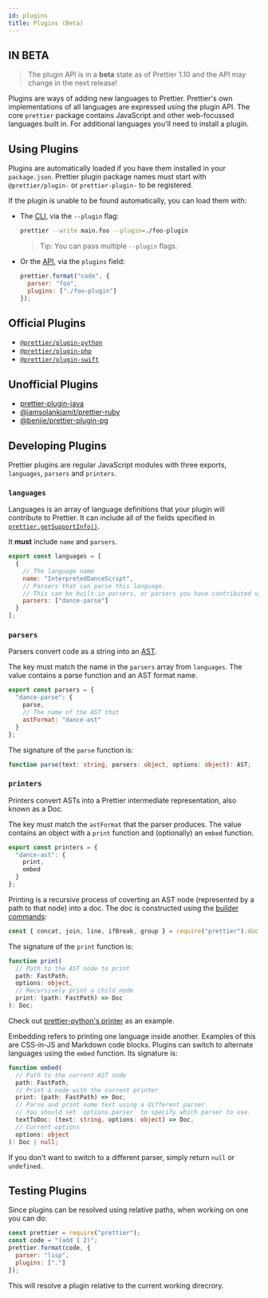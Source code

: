 ```yaml
---
id: plugins
title: Plugins (Beta)
---
```


## IN BETA

> The plugin API is in a **beta** state as of Prettier 1.10 and the API may change in the next release!

Plugins are ways of adding new languages to Prettier. Prettier's own implementations of all languages are expressed using the plugin API. The core `prettier` package contains JavaScript and other web-focussed languages built in. For additional languages you'll need to install a plugin.

## Using Plugins

Plugins are automatically loaded if you have them installed in your `package.json`. Prettier plugin package names must start with `@prettier/plugin-` or `prettier-plugin-` to be registered.

If the plugin is unable to be found automatically, you can load them with:

* The [CLI](./cli.md), via the `--plugin` flag:

  ```bash
  prettier --write main.foo --plugin=./foo-plugin
  ```

  > Tip: You can pass multiple `--plugin` flags.

* Or the [API](./api.md), via the `plugins` field:

  ```js
  prettier.format("code", {
    parser: "foo",
    plugins: ["./foo-plugin"]
  });
  ```

## Official Plugins

* [`@prettier/plugin-python`](https://github.com/prettier/prettier-python)
* [`@prettier/plugin-php`](https://github.com/prettier/prettier-php)
* [`@prettier/plugin-swift`](https://github.com/prettier/prettier-swift)

## Unofficial Plugins

* [prettier-plugin-java](https://github.com/thorbenvh8/prettier-java)
* [@iamsolankiamit/prettier-ruby](https://github.com/iamsolankiamit/prettier-ruby)
* [@benjie/prettier-plugin-pg](https://github.com/benjie/prettier-plugin-pg)

## Developing Plugins

Prettier plugins are regular JavaScript modules with three exports, `languages`, `parsers` and `printers`.

### `languages`

Languages is an array of language definitions that your plugin will contribute to Prettier. It can include all of the fields specified in [`prettier.getSupportInfo()`](./api.md#prettiergetsupportinfo-version).

It **must** include `name` and `parsers`.

```js
export const languages = [
  {
    // The language name
    name: "InterpretedDanceScript",
    // Parsers that can parse this language.
    // This can be built-in parsers, or parsers you have contributed via this plugin.
    parsers: ["dance-parse"]
  }
];
```

### `parsers`

Parsers convert code as a string into an [AST](https://en.wikipedia.org/wiki/Abstract_syntax_tree).

The key must match the name in the `parsers` array from `languages`. The value contains a parse function and an AST format name.

```js
export const parsers = {
  "dance-parse": {
    parse,
    // The name of the AST that
    astFormat: "dance-ast"
  }
};
```

The signature of the `parse` function is:

```ts
function parse(text: string, parsers: object, options: object): AST;
```

### `printers`

Printers convert ASTs into a Prettier intermediate representation, also known as a Doc.

The key must match the `astFormat` that the parser produces. The value contains an object with a `print` function and (optionally) an `embed` function.

```js
export const printers = {
  "dance-ast": {
    print,
    embed
  }
};
```

Printing is a recursive process of coverting an AST node (represented by a path to that node) into a doc. The doc is constructed using the [builder commands](https://github.com/prettier/prettier/blob/master/commands.md):

```js
const { concat, join, line, ifBreak, group } = require("prettier").doc.builders;
```

The signature of the `print` function is:

```ts
function print(
  // Path to the AST node to print
  path: FastPath,
  options: object,
  // Recursively print a child node
  print: (path: FastPath) => Doc
): Doc;
```

Check out [prettier-python's printer](https://github.com/prettier/prettier-python/blob/034ba8a9551f3fa22cead41b323be0b28d06d13b/src/printer.js#L174) as an example.

Embedding refers to printing one language inside another. Examples of this are CSS-in-JS and Markdown code blocks. Plugins can switch to alternate languages using the `embed` function. Its signature is:

```ts
function embed(
  // Path to the current AST node
  path: FastPath,
  // Print a node with the current printer
  print: (path: FastPath) => Doc,
  // Parse and print some text using a different parser.
  // You should set `options.parser` to specify which parser to use.
  textToDoc: (text: string, options: object) => Doc,
  // Current options
  options: object
): Doc | null;
```

If you don't want to switch to a different parser, simply return `null` or `undefined`.

## Testing Plugins

Since plugins can be resolved using relative paths, when working on one you can do:

```js
const prettier = require("prettier");
const code = "(add 1 2)";
prettier.format(code, {
  parser: "lisp",
  plugins: ["."]
});
```

This will resolve a plugin relative to the current working direcrory.
